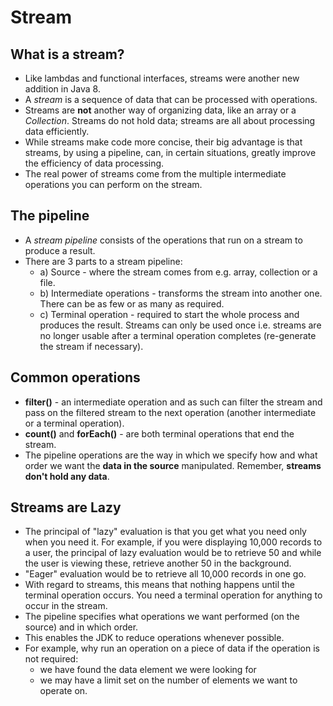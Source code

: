 # Stream

## What is a stream?
* Like lambdas and functional interfaces, streams were another new addition in Java 8.
* A *stream* is a sequence of data that can be processed with operations.
* Streams are **not** another way of organizing data, like an array or a *Collection*. Streams do not hold data; streams are all about processing data efficiently.
* While streams make code more concise, their big advantage is that streams, by using a pipeline, can, in certain situations, greatly improve the efficiency of data processing.
* The real power of streams come from the multiple intermediate operations you can perform on the stream.

## The pipeline
* A *stream pipeline* consists of the operations that run on a stream to produce a result.
* There are 3 parts to a stream pipeline:
  * a) Source - where the stream comes from e.g. array, collection or a file.
  * b) Intermediate operations - transforms the stream into another one. There can be as few or as many as required.
  * c) Terminal operation - required to start the whole process and produces the result. Streams can only be used once i.e. streams are no longer usable after a terminal operation completes (re-generate the stream if necessary).

## Common operations
* **filter()** - an intermediate operation and as such can filter the stream and pass on the filtered stream to the next operation (another intermediate or a terminal operation).
* **count()** and **forEach()** - are both terminal operations that end the stream.
* The pipeline operations are the way in which we specify how and what order we want the **data in the source** manipulated. Remember, **streams don't hold any data**.

## Streams are Lazy
* The principal of "lazy" evaluation is that you get what you need only when you need it. For example, if you were displaying 10,000 records to a user, the principal of lazy evaluation would be to retrieve 50 and while the user is viewing these, retrieve another 50 in the background.
* "Eager" evaluation would be to retrieve all 10,000 records in one go.
* With regard to streams, this means that nothing happens until the terminal operation occurs. You need a terminal operation for anything to occur in the stream.
* The pipeline specifies what operations we want performed (on the source) and in which order.
* This enables the JDK to reduce operations whenever possible.
* For example, why run an operation on a piece of data if the operation is not required:
  * we have found the data element we were looking for
  * we may have a limit set on the number of elements we want to operate on.